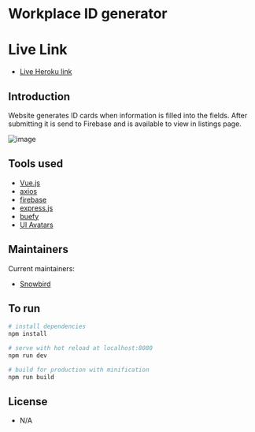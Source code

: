 # Workplace ID generator

# Live Link
* [Live Heroku link](https://workplace-gen.herokuapp.com/)

## Introduction

Website generates ID cards when information is filled into the fields. After submitting it is send to Firebase and is available to view in listings page.

![image](https://user-images.githubusercontent.com/22295555/45648247-dc291580-babf-11e8-8780-6f882fe996bc.png)


## Tools used

* [Vue.js](https://vuejs.org/)
* [axios](https://www.npmjs.com/package/axios)
* [firebase](https://firebase.google.com/)
* [express.js](https://expressjs.com/)
* [buefy](https://buefy.github.io/)
* [UI Avatars](https://github.com/LasseRafn/ui-avatars)



## Maintainers

Current maintainers:

* [Snowbird](https://github.com/Snowbird4/)


## To run

``` bash
# install dependencies
npm install

# serve with hot reload at localhost:8080
npm run dev

# build for production with minification
npm run build
```


## License

* N/A
